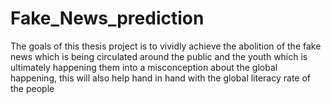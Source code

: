 # Fake_News_prediction
The goals of this thesis project is to vividly achieve the abolition of the fake news which is being circulated around the public and the youth which is ultimately happening them into a misconception about the global happening, this will also help hand in hand with the global literacy rate of the people 
